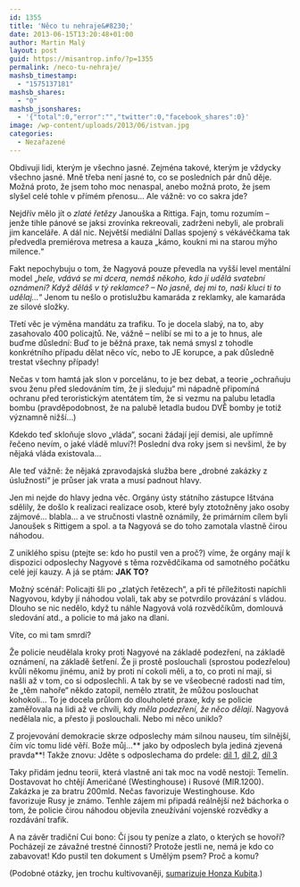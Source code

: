 ```yaml
---
id: 1355
title: 'Něco tu nehraje&#8230;'
date: 2013-06-15T13:20:48+01:00
author: Martin Malý
layout: post
guid: https://misantrop.info/?p=1355
permalink: /neco-tu-nehraje/
mashsb_timestamp:
  - "1575137181"
mashsb_shares:
  - "0"
mashsb_jsonshares:
  - '{"total":0,"error":"","twitter":0,"facebook_shares":0}'
image: /wp-content/uploads/2013/06/istvan.jpg
categories:
  - Nezařazené
---
```

Obdivuji lidi, kterým je všechno jasné. Zejména takové, kterým je vždycky všechno jasné. Mně třeba není jasné to, co se posledních pár dnů děje. Možná proto, že jsem toho moc nenaspal, anebo možná proto, že jsem slyšel celé tohle v přímém přenosu&#8230; Ale vážně: vo co sakra jde?

<!--more-->

Nejdřív mělo jít o _zlaté řetězy_ Janouška a Rittiga. Fajn, tomu rozumím &#8211; jenže tihle pánové se jaksi zrovínka rekreovali, zadrženi nebyli, ale probrali jim kanceláře. A dál nic. Největší mediální Dallas spojený s vékávéčkama tak předvedla premiérova metresa a kauza &#8222;kámo, koukni mi na starou mýho milence.&#8220;

Fakt nepochybuju o tom, že Nagyová pouze převedla na vyšší level mentální model &#8222;_hele, vdává se mi dcera, nemáš někoho, kdo jí udělá svatební oznámení? Když děláš v tý reklamce? &#8211; No jasně, dej mi to, naši kluci ti to udělaj&#8230;_&#8220; Jenom tu nešlo o protislužbu kamaráda z reklamky, ale kamaráda ze silové složky.

Třetí věc je výměna mandátu za trafiku. To je docela slabý, na to, aby zasahovalo 400 policajtů. Ne, vážně &#8211; nelíbí se mi to a je to hnus, ale buďme důslední: Buď to je běžná praxe, tak nemá smysl z tohodle konkrétního případu dělat něco víc, nebo to JE korupce, a pak důsledně trestat všechny případy!

Nečas v tom hamtá jak slon v porcelánu, to je bez debat, a teorie &#8222;ochraňuju svou ženu před sledováním tím, že ji sleduju&#8220; mi nápadně připomíná ochranu před teroristickým atentátem tím, že si vezmu na palubu letadla bombu (pravděpodobnost, že na palubě letadla budou DVĚ bomby je totiž významně nižší&#8230;)

Kdekdo teď skloňuje slovo &#8222;vláda&#8220;, socani žádají její demisi, ale upřímně řečeno nevím, o jaké vládě mluví?! Poslední dva roky jsem si nevšiml, že by nějaká vláda existovala&#8230;

Ale teď vážně: že nějaká zpravodajská služba bere &#8222;drobné zakázky z úslužnosti&#8220; je průser jak vrata a musí padnout hlavy.

Jen mi nejde do hlavy jedna věc. Orgány ústy státního zástupce Ištvána sdělily, že došlo k realizaci realizace osob, které byly ztotožněny jako osoby zájmové&#8230; blabla&#8230; a ve stručnosti vlastně oznámily, že primárním cílem byli Janoušek s Rittigem a spol. a ta Nagyová se do toho zamotala vlastně čirou náhodou.

Z uniklého spisu (ptejte se: kdo ho pustil ven a proč?) víme, že orgány mají k dispozici odposlechy Nagyové s těma rozvědčíkama od samotného počátku celé její kauzy. A já se ptám: **JAK TO?**

Možný scénář: Policajti šli po &#8222;zlatých řetězech&#8220;, a při té příležitosti napíchli Nagyovou, kdyby jí náhodou volali, tak aby se potvrdilo provázání s vládou. Dlouho se nic nedělo, když tu náhle Nagyová volá rozvědčíkům, domlouvá sledování atd., a policie to má jako na dlani.

Víte, co mi tam smrdí?

Že policie neudělala kroky proti Nagyové na základě podezření, na základě oznámení, na základě šetření. Že ji prostě poslouchali (sprostou podezřelou) kvůli někomu jinému, aniž by proti ní cokoli měli, a to, co proti ní mají, si našli až v tom, co si odposlechli. A tak by se ve všeobecné radosti nad tím, že &#8222;těm nahoře&#8220; někdo zatopil, nemělo ztratit, že můžou poslouchat kohokoli&#8230; To je docela průlom do dlouholeté praxe, kdy se policie zaměřovala na lidi až ve chvíli, kdy _měla podezření, že něco dělají_. Nagyová nedělala nic, a přesto ji poslouchali. Nebo mi něco uniklo?

Z projevování demokracie skrze odposlechy mám silnou nauseu, tím silnější, čím víc tomu lidé věří. Bože můj&#8230;** jako by odposlech byla jediná zjevená pravda**! Takže znovu: Jděte s odposlechama do prdele: [díl 1](https://misantrop.info/politicka-krize-kez), [díl 2](https://misantrop.info/jeste-jednou-strucne-k-utajeni-a-scitani/), [díl 3](https://misantrop.info/tady-kolibrik-jak-me-odposlysite/)

Taky přidám jednu teorii, která vlastně ani tak moc na vodě nestojí: Temelín. Dostavovat ho chtějí Američané (Westinghouse) i Rusové (MIR.1200). Zakázka je za bratru 200mld. Nečas favorizuje Westinghouse. Kdo favorizuje Rusy je známo. Tenhle zájem mi připadá reálnější než báchorka o tom, že policie čirou náhodou objevila zneužívání vojenské rozvědky a rozdávání trafik.

A na závěr tradiční Cui bono: Čí jsou ty peníze a zlato, o kterých se hovoří? Pocházejí ze závažné trestné činnosti? Protože jestli ne, nemá je kdo co zabavovat! Kdo pustil ten dokument s Umělým psem? Proč a komu?

(Podobné otázky, jen trochu kultivovaněji, [sumarizuje Honza Kubita](https://zpravy.ihned.cz/politika/c1-60073340-klicove-otazky-co-jeste-musi-istvan-slachta-a-hlavne-necas-vysvetlit).)